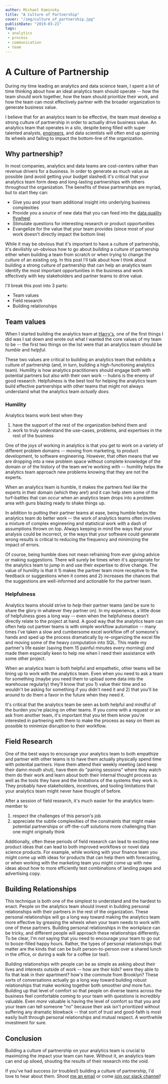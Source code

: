 ```yaml
---
author: Michael Kaminsky
title: "A Culture of Partnership"
cover: "/img/culture_of_partnership.jpg"
publishDate: "2019-03-21"
tags: 
 - analytics
 - process
 - communication
 - team
---
```


# A Culture of Partnership

During my time leading an analytics and data science team, I spent a lot of time thinking about how an ideal analytics team should operate -- how the team should work together, how the team should prioritize their work, and how the team can most effectively partner with the broader organization to generate business value.

I believe that for an analytics team to be effective, the team must develop a strong culture of partnership in order to actually drive business value. An analytics team that operates in a silo, despite being filled with super talented analysts, [engineers](https://www.locallyoptimistic.com/post/analytics-engineer/), and data scientists will often end up spinning its wheels and failing to impact the bottom-line of the organization.

## Why partnership?

In most companies, analytics and data teams are cost-centers rather than revenue drivers for a business. In order to generate as much value as possible (and avoid getting your budget slashed) it's critical that your analytics team form deep and long-lasting partnerships with others throughout the organization. The benefits of these partnerships are myriad, but to start they can: 

* Give you and your team additional insight into underlying business complexities
* Provide you a _source_ of new data that you can feed into the [data quality flywheel](https://www.locallyoptimistic.com/post/data-dies-in-darkness/)
* Stimulate questions for interesting research or product opportunities
* Evangelize for the value that your team provides (since most of your work doesn't directly impact the bottom line)

While it may be obvious that it's important to have a culture of partnership, it's devilishly un-obvious how to go about _building_ a culture of partnership either when building a team from scratch or when trying to change the culture of an existing org. In this post I'll talk about how I think about building a strong culture of partnership that can help an analytics team identify the most important opportunities in the business and work effectively with key stakeholders and partner teams to drive value.

I'll break this post into 3 parts:

* Team values
* Field research 
* Building relationships

## Team values

When I started building the analytics team at [Harry's](www.harrys.com), one of the first things I did was I sat down and wrote out what I wanted the core values of my team to be -- the first two things on the list were that an analytics team should be _humble_ and _helpful_.

These two values are critical to building an analytics team that exhibits a culture of partnership (and, in turn, building a high-functioning analytics team). Humility is how analytics practitioners should engage both with potential partners but also with their own work -- hubris is the enemy of good research. Helpfulness is the best tool for helping the analytics team build effective partnerships with other teams that might not always understand what the analytics team _actually does_.

### Humility
Analytics teams work best when they 

1. have the support of the rest of the organization behind them and 
2. work to truly understand the use-cases, problems, and expertises in the rest of the business

One of the joys of working in analytics is that you get to work on a variety of different problem domains -- moving from marketing, to product development, to software engineering. However, that often means that we are dropping into a new problem space without complete knowledge of the domain or of the history of the team we're working with -- humility helps the analytics team approach new problems knowing that they are not the experts. 

When an analytics team is humble, it makes the partners feel like the experts in their domain (which they are!) and it can help stem some of the turf-battles that can occur when an analytics team drops into a problem area with guns blazing ready to shake things up.

In addition to putting their partner teams at ease, being humble helps the analytics team do better work -- the work of analytics teams often involves a mixture of complex engineering and statistical work with a dash of assumptions thrown on top. Always keeping in mind the ways that your analysis could be incorrect, or the ways that your software could generate wrong results is critical to reducing the frequency and minimizing the impact of errors. 

Of course, being humble does not mean refraining from ever giving advice or making suggestions. There will surely be times when it's appropriate for the analytics team to jump in and use their expertise to drive change. The value of humility is that it 1) makes the partner team more receptive to the feedback or suggestions when it comes and 2) increases the chances that the suggestions are well-informed and actionable for the partner team.

### Helpfulness
Analytics teams should strive to _help_ their partner teams (and be sure to share the glory in whatever they partner on). In my experience, a little dose of helpfulness goes a long way -- even when the helpfulness doesn't directly relate to the project at hand. A good way that the analytics team can often help out partner teams is with simple workflow automation -- many times I've taken a slow and cumbersome excel workflow off of someone's hands and sped up the process dramatically by re-organizing the excel file and moving some of the heavy computation into SQL. This made my partner's life easier (saving them 15 painful minutes every morning) _and_ made them especially keen to help me when I need their assistance with some other project.

When an analytics team is both helpful and empathetic, other teams will be lining up to work with the analytics team. Even when you need to ask a team for something (maybe you need them to upload some data into the warehouse regularly) they'll know that you 1) value their time and so wouldn't be asking for something if you didn't need it and 2) that you'll be around to do them a favor in the future when they need it.

It's critical that the analytics team be seen as both helpful and mindful of the burden you're placing on other teams. If you come with a request or an ask from another team, it's important that you let them know you're interested in partnering with them to make the process as easy on them as possible to minimize disruption to their workflow. 

## Field Research

One of the best ways to encourage your analytics team to both empathize and partner with other teams is to have them actually physically spend time with potential partners. Have them attend their weekly meeting (and keep their damn mouth shut), have them do "pairing sessions" where they watch them do their work and learn about both their internal thought process as well as the tools they have and the limitations of the systems they work in. They probably have stakeholders, incentives, and tooling limitations that your analytics team might never have thought of before.

After a session of field research, it's much easier for the analytics team-member to 

1. respect the challenges of this person's job
2. appreciate the subtle complexities of the constraints that might make potential partnerships or off-the-cuff solutions more challenging than one might originally think 

Additionally, often these periods of field research can lead to exciting new product ideas that can lead to both improved workflows or novel data science products. For example, while working with your finance team you might come up with ideas for products that can help them with forecasting, or when working with the marketing team you might come up with new ideas about how to more efficiently test combinations of landing pages and advertising copy. 

## Building Relationships

This technique is both one of the simplest to understand and the hardest to enact. People on the analytics team should invest in building personal relationships with their partners in the rest of the organization. These personal relationships will go a long way toward making the analytics team more effective by greasing the wheels when your team needs to work with one of these partners. Building personal relationships in the workplace can be tricky, and different people will approach these relationships differently. To be clear, I'm _not_ saying that you need to encourage your team to go out to booze-filled happy hours. Rather, the types of personal relationships that matter are the kinds that can be built person-to-person over a shared lunch in the office, or during a walk for a coffee (or tea!). 

Building relationships with people can be as simple as asking about their lives and interests outside of work -- how are their kids? were they able to fix that leak in their apartment? how's the commute from Brooklyn? These sorts of conversations actually go a long way toward building robust relationships that make working together both smoother _and_ more fun. Building up that level of comfort so that people on diverse teams across the business feel comfortable coming to your team with questions is incredibly valuable. Even _more_ valuable is having the level of comfort so that you and your team can tell someone "no" because their ask isn't prioritized without suffering any dramatic blowback -- that sort of trust and good-faith is most easily built through personal relationships and mutual respect. A worthwhile investment for sure.


## Conclusion

Building a culture of partnership on your analytics team is crucial to maximizing the impact your team can have. Without it, an analytics team can end up siloed, shouting the results of their research into the void.

If you've had success (or troubles!) building a culture of partnership, I'd love to hear about them. Shoot [me an email](mailto:kaminsky.michael@gmail.com) or come [join our slack channel](https://www.locallyoptimistic.com/community/)!




